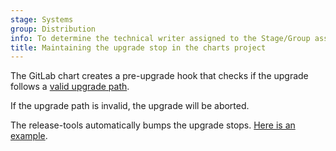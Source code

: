 ```yaml
---
stage: Systems
group: Distribution
info: To determine the technical writer assigned to the Stage/Group associated with this page, see https://handbook.gitlab.com/handbook/product/ux/technical-writing/#assignments
title: Maintaining the upgrade stop in the charts project
---
```


The GitLab chart creates a pre-upgrade hook that checks if the upgrade follows a
[valid upgrade path](https://docs.gitlab.com/update/#upgrade-paths).

If the upgrade path is invalid, the upgrade will be aborted.

The release-tools automatically bumps the upgrade stops. [Here is an example](https://gitlab.com/gitlab-org/charts/gitlab/-/commit/60003f89c8ab633d4e4b16cbc4002c1059627bac).
